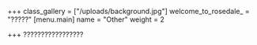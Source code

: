 +++
class_gallery = ["/uploads/background.jpg"]
welcome_to_rosedale_ = "?????"
[menu.main]
name = "Other"
weight = 2

+++
?????????????????